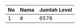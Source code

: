 | No | Nama            | Jumlah Level |
|----|-----------------|--------------|
| 1  | #    |    6576        |
